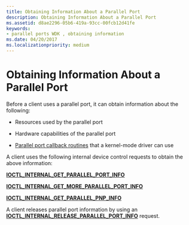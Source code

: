 ```yaml
---
title: Obtaining Information About a Parallel Port
description: Obtaining Information About a Parallel Port
ms.assetid: d8ae2296-05b6-419a-93cc-00fcb12d41fe
keywords:
- parallel ports WDK , obtaining information
ms.date: 04/20/2017
ms.localizationpriority: medium
---
```


# Obtaining Information About a Parallel Port





Before a client uses a parallel port, it can obtain information about the following:

-   Resources used by the parallel port

-   Hardware capabilities of the parallel port

-   [Parallel port callback routines](https://docs.microsoft.com/windows-hardware/drivers/ddi/index) that a kernel-mode driver can use

A client uses the following internal device control requests to obtain the above information:

[**IOCTL\_INTERNAL\_GET\_PARALLEL\_PORT\_INFO**](https://docs.microsoft.com/windows-hardware/drivers/ddi/parallel/ni-parallel-ioctl_internal_get_parallel_port_info)

[**IOCTL\_INTERNAL\_GET\_MORE\_PARALLEL\_PORT\_INFO**](https://docs.microsoft.com/windows-hardware/drivers/ddi/parallel/ni-parallel-ioctl_internal_get_more_parallel_port_info)

[**IOCTL\_INTERNAL\_GET\_PARALLEL\_PNP\_INFO**](https://docs.microsoft.com/windows-hardware/drivers/ddi/parallel/ni-parallel-ioctl_internal_get_parallel_pnp_info)

A client releases parallel port information by using an [**IOCTL\_INTERNAL\_RELEASE\_PARALLEL\_PORT\_INFO**](https://docs.microsoft.com/windows-hardware/drivers/ddi/parallel/ni-parallel-ioctl_internal_release_parallel_port_info) request.

 

 




